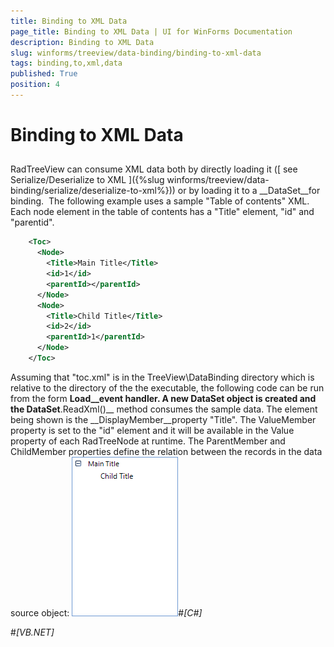 ```yaml
---
title: Binding to XML Data
page_title: Binding to XML Data | UI for WinForms Documentation
description: Binding to XML Data
slug: winforms/treeview/data-binding/binding-to-xml-data
tags: binding,to,xml,data
published: True
position: 4
---
```


# Binding to XML Data



## 

RadTreeView can consume XML data both by directly loading it
          ([
            see Serialize/Deserialize to XML
          ]({%slug winforms/treeview/data-binding/serialize/deserialize-to-xml%})) or by loading it to a __DataSet__for binding. 
          The following example uses a sample "Table of contents" XML.
          Each node element in the table of contents has a "Title" element, "id" and "parentid".
        

````xml
	<Toc>
	  <Node>
	    <Title>Main Title</Title>
	    <id>1</id>
	    <parentId></parentId>
	  </Node>
	  <Node>
	    <Title>Child Title</Title>
	    <id>2</id>
	    <parentId>1</parentId>
	  </Node>
	</Toc>
````



Assuming that "toc.xml" is in the TreeView\DataBinding directory which is relative to the directory of the
          the executable,
          the following code can be run from the form __Load__event handler.
          A new __DataSet__ object is created and the __DataSet____.ReadXml()__ method consumes the sample data. The element being shown is the
          __DisplayMember__property "Title". The ValueMember property
          is set to the "id" element and it will be available in the Value property of each RadTreeNode at runtime.
          The ParentMember and ChildMember properties define the relation between the records in the data source object:
        ![treeview-data-binding-binding-to-xml-data 001](images/treeview-data-binding-binding-to-xml-data001.png)#_[C#]_

	

#_[VB.NET]_

	



